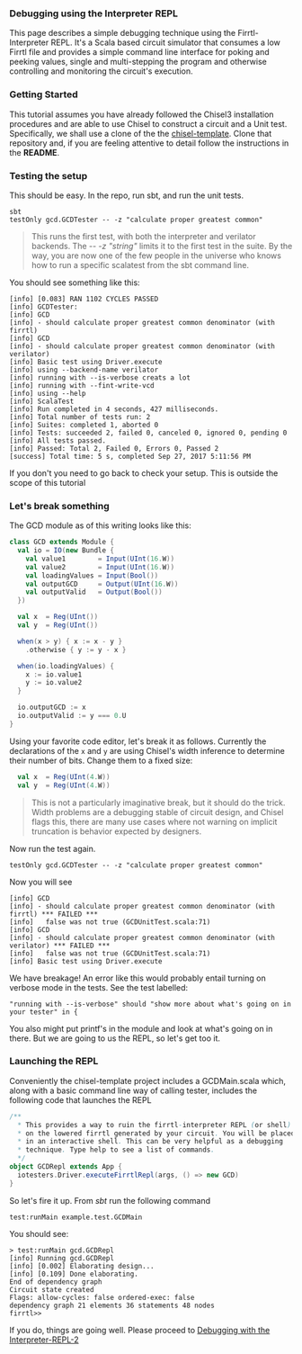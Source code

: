 ### Debugging using the Interpreter REPL

This page describes a simple debugging technique using the Firrtl-Interpreter REPL.
It's a Scala based circuit simulator that consumes a low Firrtl file and provides a simple command line
interface for poking and peeking values, single and multi-stepping the program and otherwise controlling and
monitoring the circuit's execution.

### Getting Started

This tutorial assumes you have already followed the Chisel3 installation procedures and are able to 
use Chisel to construct a circuit and a Unit test.
Specifically, we shall use a clone of the the [chisel-template](https://github.com/ucb-bar/chisel-template).
Clone that repository and, if you are feeling attentive to detail follow the instructions in the **README**.

### Testing the setup

This should be easy.
In the repo, run sbt, and run the unit tests.
```
sbt
testOnly gcd.GCDTester -- -z "calculate proper greatest common"
```
>This runs the first test, with both the interpreter and verilator backends.
>The *-- -z "string"* limits it to the first test in the suite.
>By the way, you are now one of the few people in the universe who knows how to run a specific scalatest from the sbt command line.

You should see something like this:
``` 
[info] [0.083] RAN 1102 CYCLES PASSED
[info] GCDTester:
[info] GCD
[info] - should calculate proper greatest common denominator (with firrtl)
[info] GCD
[info] - should calculate proper greatest common denominator (with verilator)
[info] Basic test using Driver.execute
[info] using --backend-name verilator
[info] running with --is-verbose creats a lot
[info] running with --fint-write-vcd
[info] using --help
[info] ScalaTest
[info] Run completed in 4 seconds, 427 milliseconds.
[info] Total number of tests run: 2
[info] Suites: completed 1, aborted 0
[info] Tests: succeeded 2, failed 0, canceled 0, ignored 0, pending 0
[info] All tests passed.
[info] Passed: Total 2, Failed 0, Errors 0, Passed 2
[success] Total time: 5 s, completed Sep 27, 2017 5:11:56 PM
```

If you don't you need to go back to check your setup.
This is outside the scope of this tutorial

### Let's break something

The GCD module as of this writing looks like this:
```scala
class GCD extends Module {
  val io = IO(new Bundle {
    val value1        = Input(UInt(16.W))
    val value2        = Input(UInt(16.W))
    val loadingValues = Input(Bool())
    val outputGCD     = Output(UInt(16.W))
    val outputValid   = Output(Bool())
  })

  val x  = Reg(UInt())
  val y  = Reg(UInt())

  when(x > y) { x := x - y }
    .otherwise { y := y - x }

  when(io.loadingValues) {
    x := io.value1
    y := io.value2
  }

  io.outputGCD := x
  io.outputValid := y === 0.U
}
```
Using your favorite code editor, let's break it as follows.
Currently the declarations of the ```x``` and ```y``` are using Chisel's width inference to determine their number of bits.
Change them to a fixed size:
```scala
  val x  = Reg(UInt(4.W))
  val y  = Reg(UInt(4.W))
```
>This is not a particularly imaginative break, but it should do the trick.
Width problems are a debugging stable of circuit design, and Chisel flags this, there are many use cases where
not warning on implicit truncation is behavior expected by designers.

Now run the test again.
```
testOnly gcd.GCDTester -- -z "calculate proper greatest common"
```
Now you will see
``` 
[info] GCD
[info] - should calculate proper greatest common denominator (with firrtl) *** FAILED ***
[info]   false was not true (GCDUnitTest.scala:71)
[info] GCD
[info] - should calculate proper greatest common denominator (with verilator) *** FAILED ***
[info]   false was not true (GCDUnitTest.scala:71)
[info] Basic test using Driver.execute
```

We have breakage!
An error like this would probably entail turning on verbose mode in the tests.
See the test labelled: 
```
"running with --is-verbose" should "show more about what's going on in your tester" in {
```
You also might put printf's in the module and look at what's going on in there.
But we are going to us the REPL, so let's get too it.

### Launching the REPL

Conveniently the chisel-template project includes a GCDMain.scala which, along with a basic command line way of 
calling tester, includes the following code that launches the REPL
```scala
/**
  * This provides a way to ruin the firrtl-interpreter REPL (or shell)
  * on the lowered firrtl generated by your circuit. You will be placed
  * in an interactive shell. This can be very helpful as a debugging
  * technique. Type help to see a list of commands.
  */
object GCDRepl extends App {
  iotesters.Driver.executeFirrtlRepl(args, () => new GCD)
}
```

So let's fire it up.
From *sbt* run the following command
``` 
test:runMain example.test.GCDMain
```
You should see:
``` 
> test:runMain gcd.GCDRepl
[info] Running gcd.GCDRepl
[info] [0.002] Elaborating design...
[info] [0.109] Done elaborating.
End of dependency graph
Circuit state created
Flags: allow-cycles: false ordered-exec: false
dependency graph 21 elements 36 statements 48 nodes
firrtl>>
```

If you do, things are going well.
Please proceed to [Debugging with the Interpreter-REPL-2](Debugging-with-the-Interpreter-REPL-2)


 